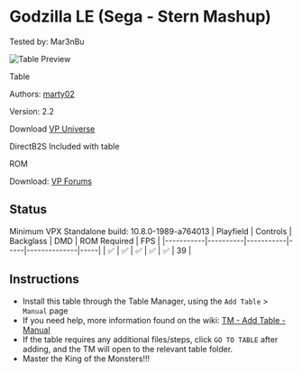 ﻿# Godzilla LE (Sega - Stern Mashup)
Tested by: Mar3nBu

![Table Preview](../../images/vpx-godzillale.png)

Table

Authors: [marty02](https://vpuniverse.com/profile/16531-marty02/)

Version: 2.2

Download [VP Universe](https://vpuniverse.com/files/file/8449-godzilla-limited-edition/)


DirectB2S
Included with table


ROM

Download: [VP Forums](https://www.vpforums.org/index.php?app=downloads&showfile=241)


## Status 

Minimum VPX Standalone build: 10.8.0-1989-a764013
| Playfield | Controls | Backglass | DMD | ROM Required | FPS | 
|-----------|----------|-----------|-----|--------------|-----|
| :white_check_mark: | :white_check_mark: | :white_check_mark: | :white_check_mark: | :white_check_mark: | 39 |


## Instructions

- Install this table through the Table Manager, using the `Add Table` > `Manual` page
- If you need help, more information found on the wiki: [TM - Add Table - Manual](https://github.com/LegendsUnchained/vpx-standalone-alp4k/wiki/%5B04%5D-%F0%9F%A7%A1-TM-%E2%80%90-Other-Features#add-table---manual)
- If the table requires any additional files/steps, click `GO TO TABLE` after adding, and the TM will open to the relevant table folder.
- Master the King of the Monsters!!!

